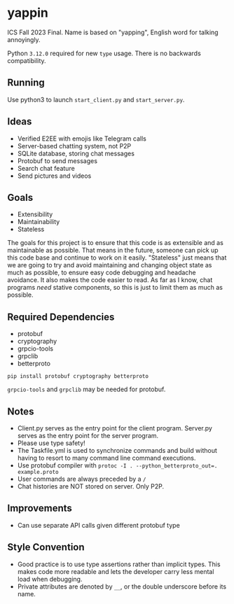 # yappin

ICS Fall 2023 Final. Name is based on "yapping", English word for talking annoyingly.

Python ```3.12.0``` required for new ```type``` usage. There is no backwards compatibility.

## Running

Use python3 to launch ```start_client.py``` and ```start_server.py```.

## Ideas

- Verified E2EE with emojis like Telegram calls
- Server-based chatting system, not P2P
- SQLite database, storing chat messages
- Protobuf to send messages
- Search chat feature
- Send pictures and videos

## Goals

- Extensibility
- Maintainability
- Stateless

The goals for this project is to ensure that this code is as extensible and as maintainable as possible. That means in the future, someone can pick up this code base and continue to work on it easily. "Stateless" just means that we are going to try and avoid maintaining and changing object state as much as possible, to ensure easy code debugging and headache avoidance. It also makes the code easier to read. As far as I know, chat programs *need* stative components, so this is just to limit them as much as possible.

## Required Dependencies

- protobuf
- cryptography
- grpcio-tools
- grpclib
- betterproto

```pip install protobuf cryptography betterproto```

```grpcio-tools``` and ```grpclib``` may be needed for protobuf.

## Notes

- Client.py serves as the entry point for the client program. Server.py serves as the entry point for the server program.
- Please use type safety!
- The Taskfile.yml is used to synchronize commands and build without having to resort to many command line command executions.
- Use protobuf compiler with ```protoc -I . --python_betterproto_out=. example.proto```
- User commands are always preceded by a ```/```
- Chat histories are NOT stored on server. Only P2P.

## Improvements

- Can use separate API calls given different protobuf type

## Style Convention

- Good practice is to use type assertions rather than implicit types. This makes code more readable and lets the developer carry less mental load when debugging.
- Private attributes are denoted by ```__```, or the double underscore before its name.
